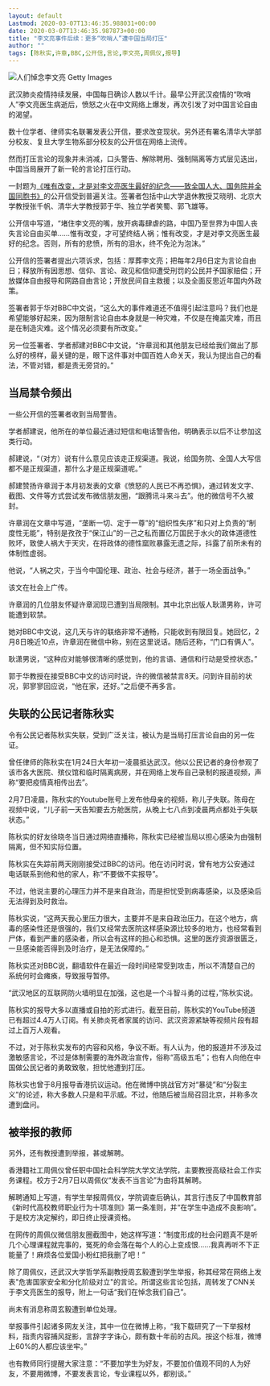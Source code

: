 ```yaml
---
layout: default
Lastmod: 2020-03-07T13:46:35.988031+00:00
date: 2020-03-07T13:46:35.987873+00:00
title: "李文亮事件后续：更多“吹哨人”遭中国当局打压"
author: ""
tags: [陈秋实,许章,BBC,公开信,言论,李文亮,周佩仪,报导]
---
```


 ![人们悼念李文亮](https://images.weserv.nl/?url=https%3A//ichef.bbci.co.uk/news/320/cpsprodpb/4795/production/_110852381_5491aa7f-1807-400e-ba6c-9f1208f441df.jpg) Getty Images 

武汉肺炎疫情持续发展，中国每日确诊人数以千计。最早公开武汉疫情的“吹哨人”李文亮医生病逝后，愤怒之火在中文网络上爆发，再次引发了对中国言论自由的渴望。

数十位学者、律师实名联署发表公开信，要求改变现状。另外还有署名清华大学部分校友、复旦大学生物系部分校友的公开信在网络上流传。

然而打压言论的现象并未消减，口头警告、解除聘用、强制隔离等方式层见迭出，中国当局展开了新一轮的言论打压行动。

一封题为[《唯有改变，才是对李文亮医生最好的纪念——致全国人大、国务院并全国同胞书》](https://matters.news/@ncov2019lwl/%E6%83%9F%E6%9C%89%E6%94%B9%E5%8F%98-%E6%89%8D%E6%98%AF%E5%AF%B9%E6%9D%8E%E6%96%87%E4%BA%AE%E5%8C%BB%E7%94%9F%E6%9C%80%E5%A5%BD%E7%9A%84%E7%BA%AA%E5%BF%B5-%E8%87%B4%E5%85%A8%E5%9B%BD%E4%BA%BA%E5%A4%A7-%E5%9B%BD%E5%8A%A1%E9%99%A2%E5%B9%B6%E5%85%A8%E5%9B%BD%E5%90%8C%E8%83%9E%E4%B9%A6-bafyreigusm4eu3ruzswcehhu7asazxirntxjclodyjb2slolmgarnytvwm)的公开信受到普遍关注。签署者包括中山大学退休教授艾晓明、北京大学教授张千帆、清华大学教授郭于华、独立学者笑蜀、郭飞雄等。

公开信中写道，“堵住李文亮的嘴，放开病毒肆虐的路，中国乃至世界为中国人丧失言论自由买单……惟有改变，才可望终结人祸；惟有改变，才是对李文亮医生最好的纪念。否则，所有的悲愤，所有的泪水，终不免沦为泡沫。”

公开信的签署者提出六项诉求，包括：厚葬李文亮；把每年2月6日定为言论自由日；释放所有因思想、信仰、言论、政见和信仰遭受刑罚的公民并予国家赔偿；开放媒体自由报导和网路自由言论；开放民间自主救援；以及全面反思近年国内外政策。

签署者郭于华对BBC中文说，“这么大的事件难道还不值得引起注意吗？我们也是希望能够好起来，因为限制言论自由本身就是一种灾难，不仅是在掩盖灾难，而且是在制造灾难。这个情况必须要有所改变。”

另一位签署者、学者郝建对BBC中文说，“许章润和其他朋友已经给我们做出了那么好的榜样，最关键的是，眼下这件事对中国百姓人命关天，我认为提出自己的看法，不管对错，都是责无旁贷的。”

当局禁令频出
------

一些公开信的签署者收到当局警告。

学者郝建说，他所在的单位最近通过短信和电话警告他，明确表示以后不让参加这类行动。

郝建说，“（对方）说有什么意见应该走正规渠道。我说，给国务院、全国人大写信都不是正规渠道，那什么才是正规渠道呢。”

郝建赞扬许章润于本月初发表的文章《愤怒的人民已不再恐惧》，通过转发文字、截图、文件等方式尝试发布微信朋友圈，“跟腾讯斗来斗去”。他的微信号不久被封。

许章润在文章中写道，“垄断一切、定于一尊”的“组织性失序”和只对上负责的“制度性无能”，特别是孜孜于“保江山”的一己之私而置亿万国民于水火的政体道德性败坏，致使人祸大于天灾，在将政体的德性窳败暴露无遗之际，抖露了前所未有的体制性虚弱。

他说，“人祸之灾，于当今中国伦理、政治、社会与经济，甚于一场全面战争。”

该文在社会上广传。

许章润的几位朋友怀疑许章润现已遭到当局限制。其中北京出版人耿潇男称，许可能遭到软禁。

她对BBC中文说，这几天与许的联络非常不通畅，只能收到有限回复。她回忆，2月8日晚近10点，许章润在微信中称，别在这里说话。随后还称，“门口有俩人”。

耿潇男说，“这种应对能够很清晰的感觉到，他的言语、通信和行动是受控状态。”

郭于华教授在接受BBC中文的访问时说，许的微信被禁言8天。问到许目前的状况，郭寥寥回应说，“他在家，还好。”之后便不再多言。

失联的公民记者陈秋实
----------

令有公民记者陈秋实失联，受到广泛关注，被认为是当局打压言论自由的另一佐证。

曾任律师的陈秋实在1月24日大年初一凌晨抵达武汉。他以公民记者的身份参观了该市各大医院、殡仪馆和临时隔离病房，并在网络上发布自己录制的报道视频，声称“要把疫情真相传出去”。

2月7日凌晨，陈秋实的Youtube账号上发布他母亲的视频，称儿子失联。陈母在视频中说，“儿子前一天告知要去方舱医院，从晚上七八点到凌晨两点都处于失联状态。”

陈秋实的好友徐晓冬当日通过网络直播称，陈秋实已经被当局以担心感染为由强制隔离，但不知实际位置。

陈秋实在失踪前两天刚刚接受过BBC的访问。他在访问时说，曾有地方公安通过电话联系到他和他的家人，称“不要做不实报导”。

不过，他说主要的心理压力并不是来自政治，而是担忧受到病毒感染，以及感染后无法得到及时救治。

陈秋实说，“这两天我心里压力很大，主要并不是来自政治压力。在这个地方，病毒的感染性还是很强的，我们又经常去医院这样感染源比较多的地方，也经常看到尸体，看到严重的感染者，所以会有这样的担心和恐惧。这里的医疗资源很匮乏，一旦感染能否得到及时治疗，是无法保障的。”

陈秋实还对BBC说，翻墙软件在最近一段时间经常受到攻击，所以不清楚自己的系统何时会瘫痪，导致报导暂停。

“武汉地区的互联网防火墙明显在加强，这也是一个斗智斗勇的过程，”陈秋实说。

陈秋实的报导大多以直播或自拍的形式进行。截至目前，陈秋实的YouTube频道已有超过4.4万人订阅。有关肺炎死者家属的访问、武汉资源紧缺等视频片段有超过上百万人观看。

不过，对于陈秋实发布的内容和风格，争议不断。有人认为，他的报道并不涉及过激敏感言论，不过是体制需要的海外政治宣传，俗称“高级五毛”；也有人向他在中国做公民记者的勇敢致敬，担忧他遭到打压。

陈秋实也曾于8月报导香港抗议运动。他在微博中挑战官方对“暴徒”和“分裂主义”的论述，称大多数人只是和平示威。不过，他随后被当局召回北京，并称多次遭到盘问。

被举报的教师
------

另外，还有教授遭到举报，甚或解聘。

香港籍社工周佩仪曾任职中国社会科学院大学文法学院，主要教授高级社会工作实务课程。校方于2月7日以周佩仪“发表不当言论”为由将其解聘。

解聘通知上写道，有学生举报周佩仪，学院调查后确认，其言行违反了中国教育部《新时代高校教师职业行为十项准则》第一条准则，并“在学生中造成不良影响”。于是校方决定解约，即日终止授课资格。

在网传的周佩仪微信朋友圈截图中，她这样写道：“制度形成的社会问题真不是听几个心理课程就完事的，冤死的命会落在每个人的心上变成恨……我真再听不下正能量了！麻烦各位爱国小粉红把我删了吧！”

除了周佩仪，还武汉大学哲学系副教授周玄毅遭到学生举报，称其经常在网络上发表"危害国家安全和分化阶级对立"的言论。所谓这些言论包括，周转发了CNN关于李文亮医生的报导，附上一句话“我们在悼念我们自己”。

尚未有消息称周玄毅遭到单位处理。

举报事件引起诸多网友关注，其中一位在微博上称，“我下载研究了一下举报材料，指责内容捕风捉影，言辞字字诛心，颇有数十年前的古风。按这个标准，微博上60%的人都应该坐牢。”

也有教师同行提醒大家注意：“不要加学生为好友，不要加价值观不同的人为好友，不要用微博，不要发表言论，专业课程以外，都别谈。”


